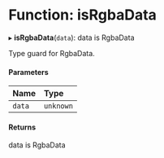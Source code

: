 # Function: isRgbaData

▸ **isRgbaData**(`data`): data is RgbaData

Type guard for RgbaData.

#### Parameters

| Name | Type |
| :------ | :------ |
| `data` | `unknown` |

#### Returns

data is RgbaData
